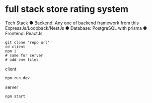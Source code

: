 # full stack store rating system 

Tech Stack
● Backend: Any one of backend framework from this ExpressJs/Loopback/NestJs
● Database: PostgreSQL with prisma
● Frontend: ReactJs

```
git clone 'repo url'
cd client 
npm i 
# same for server
# add env files 
```

client 
```
npm run dev
```

server
```
npm start
```